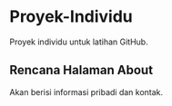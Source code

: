 # Proyek-Individu
Proyek individu untuk latihan GitHub.

## Rencana Halaman About
Akan berisi informasi pribadi dan kontak.
